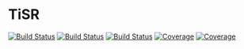 # TiSR

[![Build Status](https://github.com/viktmar/TiSR.jl/actions/workflows/CI.yml/badge.svg?branch=main)](https://github.com/viktmar/TiSR.jl/actions/workflows/CI.yml?query=branch%3Amain)
[![Build Status](https://travis-ci.com/viktmar/TiSR.jl.svg?branch=main)](https://travis-ci.com/viktmar/TiSR.jl)
[![Build Status](https://ci.appveyor.com/api/projects/status/github/viktmar/TiSR.jl?svg=true)](https://ci.appveyor.com/project/viktmar/TiSR-jl)
[![Coverage](https://codecov.io/gh/viktmar/TiSR.jl/branch/main/graph/badge.svg)](https://codecov.io/gh/viktmar/TiSR.jl)
[![Coverage](https://coveralls.io/repos/github/viktmar/TiSR.jl/badge.svg?branch=main)](https://coveralls.io/github/viktmar/TiSR.jl?branch=main)
